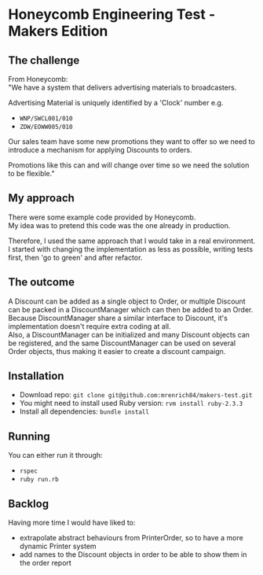 # Honeycomb Engineering Test - Makers Edition

## The challenge
From Honeycomb:  
"We have a system that delivers advertising materials to broadcasters.

Advertising Material is uniquely identified by a 'Clock' number e.g.

* `WNP/SWCL001/010`
* `ZDW/EOWW005/010`

Our sales team have some new promotions they want to offer so
we need to introduce a mechanism for applying Discounts to orders.

Promotions like this can and will change over time so we need the solution to be flexible."

## My approach
There were some example code provided by Honeycomb.  
My idea was to pretend this code was the one already in production.  

Therefore, I used the same approach that I would take in a real environment.  
I started with changing the implementation as less as possible, writing tests first, then 'go to green' and after refactor.

## The outcome
A Discount can be added as a single object to Order, or multiple Discount can be packed in a DiscountManager which can then be added to an Order.  
Because DiscountManager share a similar interface to Discount, it's implementation doesn't require extra coding at all.  
Also, a DiscountManager can be initialized and many Discount objects can be registered, and the same DiscountManager can be used on several Order objects, thus making it easier to create a discount campaign.

## Installation

- Download repo: `git clone git@github.com:mrenrich84/makers-test.git`
- You might need to install used Ruby version: `rvm install ruby-2.3.3`
- Install all dependencies: `bundle install`

## Running
You can either run it through:
- `rspec`
- `ruby run.rb`

## Backlog
Having more time I would have liked to:
- extrapolate abstract behaviours from PrinterOrder, so to have a more dynamic Printer system
- add names to the Discount objects in order to be able to show them in the order report
